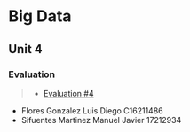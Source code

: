 # Big Data

## Unit 4

### Evaluation
> - [Evaluation #4](https://github.com/ManuelSifuentes/BigData/tree/Unit_4/Unit_4/Evaluation)

- Flores Gonzalez Luis Diego C16211486
- Sifuentes Martinez Manuel Javier 17212934
